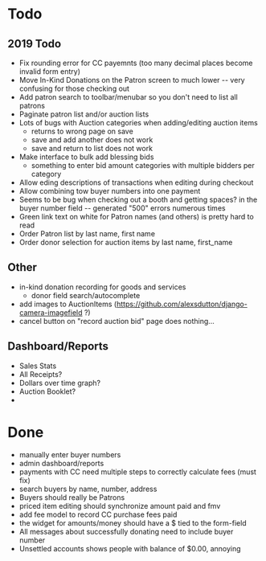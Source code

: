 # Todo

## 2019 Todo

- Fix rounding error for CC payemnts (too many decimal places become invalid form entry)
- Move In-Kind Donations on the Patron screen to much lower -- very confusing for those checking out
- Add patron search to toolbar/menubar so you don't need to list all patrons
- Paginate patron list and/or auction lists
- Lots of bugs with Auction categories when adding/editing auction items
    - returns to wrong page on save
    - save and add another does not work
    - save and return to list does not work
- Make interface to bulk add blessing bids
    - something to enter bid amount categories with multiple bidders per
      category
- Allow eding descriptions of transactions when editing during checkout
- Allow combining tow buyer numbers into one payment
- Seems to be bug when checking out a booth and getting spaces? in the buyer number field -- generated "500" errors numerous times
- Green link text on white for Patron names (and others) is pretty hard to read
- Order Patron list by last name, first name
- Order donor selection for auction items by last name, first_name



## Other
- in-kind donation recording for goods and services
    - donor field search/autocomplete
- add images to AuctionItems (https://github.com/alexsdutton/django-camera-imagefield ?)
- cancel button on "record auction bid" page does nothing...

## Dashboard/Reports

- Sales Stats
- All Receipts?
- Dollars over time graph?
- Auction Booklet?
- 

# Done
- manually enter buyer numbers
- admin dashboard/reports
- payments with CC need multiple steps to correctly calculate fees (must fix)
- search buyers by name, number, address
- Buyers should really be Patrons
- priced item editing should synchronize amount paid and fmv
- add fee model to record CC purchase fees paid
- the widget for amounts/money should have a $ tied to the form-field
- All messages about successfully donating need to include buyer number
- Unsettled accounts shows people with balance of $0.00, annoying
